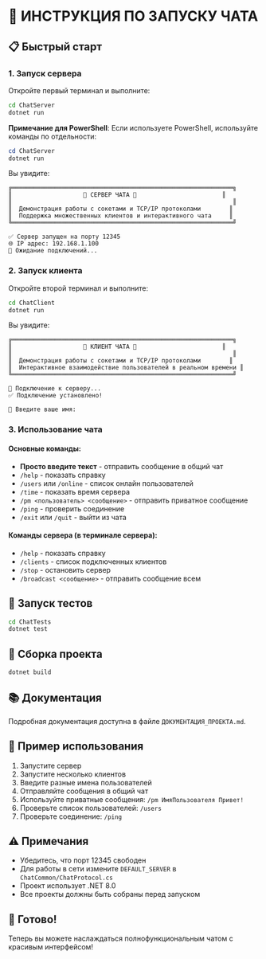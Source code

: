 # 🚀 ИНСТРУКЦИЯ ПО ЗАПУСКУ ЧАТА

## 📋 Быстрый старт

### 1. Запуск сервера
Откройте первый терминал и выполните:
```bash
cd ChatServer
dotnet run
```

**Примечание для PowerShell**: Если используете PowerShell, используйте команды по отдельности:
```powershell
cd ChatServer
dotnet run
```

Вы увидите:
```
╔══════════════════════════════════════════════════════════════╗
║                    🚀 СЕРВЕР ЧАТА 🚀                        ║
║                                                              ║
║  Демонстрация работы с сокетами и TCP/IP протоколами        ║
║  Поддержка множественных клиентов и интерактивного чата     ║
╚══════════════════════════════════════════════════════════════╝

✅ Сервер запущен на порту 12345
🌐 IP адрес: 192.168.1.100
📡 Ожидание подключений...
```

### 2. Запуск клиента
Откройте второй терминал и выполните:
```bash
cd ChatClient
dotnet run
```

Вы увидите:
```
╔══════════════════════════════════════════════════════════════╗
║                    💬 КЛИЕНТ ЧАТА 💬                        ║
║                                                              ║
║  Демонстрация работы с сокетами и TCP/IP протоколами        ║
║  Интерактивное взаимодействие пользователей в реальном времени ║
╚══════════════════════════════════════════════════════════════╝

🔌 Подключение к серверу...
✅ Подключение установлено!

👤 Введите ваше имя: 
```

### 3. Использование чата

#### Основные команды:
- **Просто введите текст** - отправить сообщение в общий чат
- `/help` - показать справку
- `/users` или `/online` - список онлайн пользователей
- `/time` - показать время сервера
- `/pm <пользователь> <сообщение>` - отправить приватное сообщение
- `/ping` - проверить соединение
- `/exit` или `/quit` - выйти из чата

#### Команды сервера (в терминале сервера):
- `/help` - показать справку
- `/clients` - список подключенных клиентов
- `/stop` - остановить сервер
- `/broadcast <сообщение>` - отправить сообщение всем

## 🧪 Запуск тестов

```bash
cd ChatTests
dotnet test
```

## 🔧 Сборка проекта

```bash
dotnet build
```

## 📚 Документация

Подробная документация доступна в файле `ДОКУМЕНТАЦИЯ_ПРОЕКТА.md`.

## 🎯 Пример использования

1. Запустите сервер
2. Запустите несколько клиентов
3. Введите разные имена пользователей
4. Отправляйте сообщения в общий чат
5. Используйте приватные сообщения: `/pm ИмяПользователя Привет!`
6. Проверьте список пользователей: `/users`
7. Проверьте соединение: `/ping`

## ⚠️ Примечания

- Убедитесь, что порт 12345 свободен
- Для работы в сети измените `DEFAULT_SERVER` в `ChatCommon/ChatProtocol.cs`
- Проект использует .NET 8.0
- Все проекты должны быть собраны перед запуском

## 🎉 Готово!

Теперь вы можете наслаждаться полнофункциональным чатом с красивым интерфейсом!
